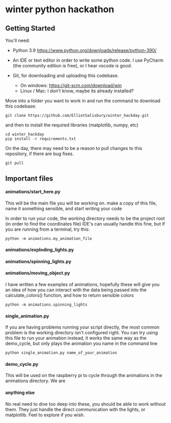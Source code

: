 # winter python hackathon

## Getting Started
You'll need:
- Python 3.9
https://www.python.org/downloads/release/python-390/

- An IDE or text editor in order to write some python code.
I use PyCharm (the community edition is free), or I hear vscode is good.

- Git, for downloading and uploading this codebase.
  - On windows: https://git-scm.com/download/win
  - Linux / Mac: I don't know, maybe its already installed?


Move into a folder you want to work in and run the command to download this codebase:

```
git clone https://github.com/ElliotSalisbury/winter_hackday.git
```

and then to install the required libraries (matplotlib, numpy, etc)

```
cd winter_hackday
pip install -r requirements.txt
```

On the day, there may need to be a reason to pull changes to this repository, if there are bug fixes.
```
git pull 
```

## Important files
#### animations/start_here.py

This will be the main file you will be working on. make a copy of this file, name it something sensible, and start writing your code

In order to run your code, the working directory needs to be the project root (in order to find the coordinates file)
IDE's can usually handle this fine, but if you are running from a terminal, try this:

```
python -m animations.my_animation_file
```

#### animations/exploding_lights.py
#### animations/spinning_lights.py
#### animations/moving_object.py

I have written a few examples of animations, hopefully these will give you an idea of how you can interact with the data being passed into the calculate_colors() function, and how to return sensible colors

```
python -m animations.spinning_lights
```

#### single_animation.py
If you are having problems running your script directly, the most common problem is the working directory isn't configured right. You can try using this file to run your animation instead, it works the same way as the demo_cycle, but only plays the animation you name in the command line

```
python single_animation.py name_of_your_animation
```

#### demo_cycle.py
This will be used on the raspberry pi to cycle through the animations in the animations directory.
We are


#### anything else
No real need to dive too deep into these, you should be able to work without them. They just handle the direct communication with the lights, or matplotlib. Feel to explore if you wish. 
